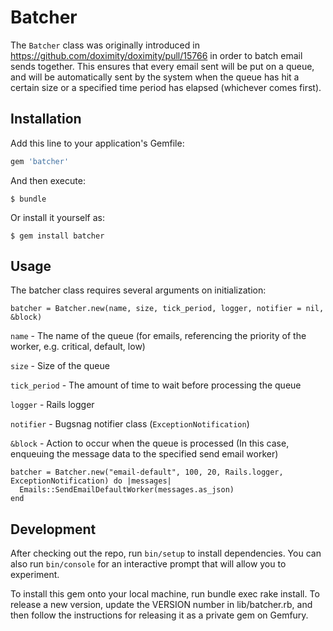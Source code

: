 # Batcher

The `Batcher` class was originally introduced in https://github.com/doximity/doximity/pull/15766 in order to batch email sends together. This ensures that every email sent will be put on a queue, and will be automatically sent by the system when the queue has hit a certain size or a specified time period has elapsed (whichever comes first).

## Installation

Add this line to your application's Gemfile:

```ruby
gem 'batcher'
```

And then execute:

    $ bundle

Or install it yourself as:

    $ gem install batcher

## Usage

The batcher class requires several arguments on initialization:
```
batcher = Batcher.new(name, size, tick_period, logger, notifier = nil, &block)
```

`name` - The name of the queue (for emails, referencing the priority of the worker, e.g. critical, default, low)

`size` - Size of the queue

`tick_period` - The amount of time to wait before processing the queue

`logger` - Rails logger

`notifier` - Bugsnag notifier class (`ExceptionNotification`)

`&block` - Action to occur when the queue is processed (In this case, enqueuing the message data to the specified send email worker)

```
batcher = Batcher.new("email-default", 100, 20, Rails.logger, ExceptionNotification) do |messages|
  Emails::SendEmailDefaultWorker(messages.as_json)
end
```

## Development

After checking out the repo, run `bin/setup` to install dependencies. You can also run `bin/console` for an interactive prompt that will allow you to experiment.

To install this gem onto your local machine, run bundle exec rake install. To release a new version, update the VERSION number in lib/batcher.rb, and then follow the instructions for releasing it as a private gem on Gemfury.

